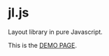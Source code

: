 jl.js
==

Layout library in pure Javascript.

This is the [DEMO PAGE](http://alexroat.github.io/jl.js/).
